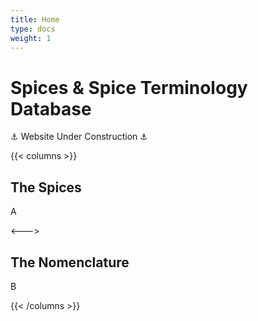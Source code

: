 ```yaml
---
title: Home
type: docs
weight: 1
---
```


# Spices & Spice Terminology Database

⚓ Website Under Construction ⚓

{{< columns >}}
## The Spices

A

<--->

## The Nomenclature

B

{{< /columns >}}

